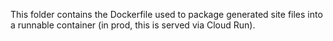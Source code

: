 This folder contains the Dockerfile used to package generated site files into a runnable container (in prod, this is served via Cloud Run).